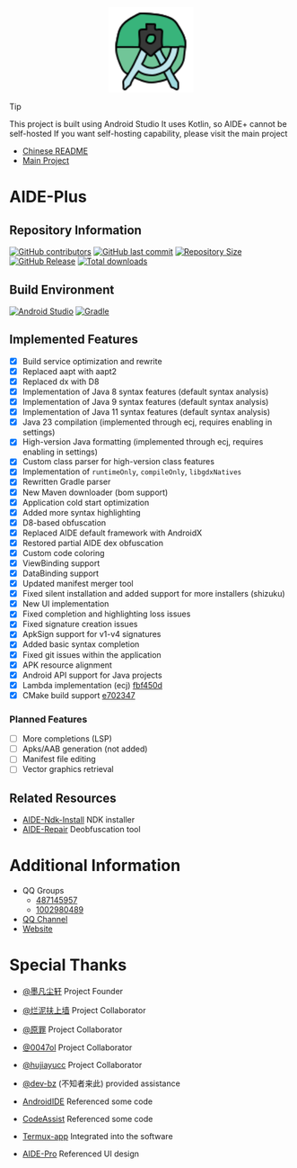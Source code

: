 <p align="center">
  <img src=".idea/icon.svg" style="width: 30%;" />
</p>

> [!TIP]
> This project is built using Android Studio
> It uses Kotlin, so AIDE+ cannot be self-hosted
> If you want self-hosting capability, please visit the main project

- [Chinese README](README_zh.md)
- [Main Project](https://github.com/AndroidIDE-CN/AIDE-Plus)

# AIDE-Plus

## Repository Information
[![GitHub contributors](https://img.shields.io/github/contributors/neu233/AIDE-Plus)](https://github.com/neu233/AIDE-Plus/graphs/contributors)
[![GitHub last commit](https://img.shields.io/github/last-commit/neu233/AIDE-Plus)](https://github.com/neu233/AIDE-Plus/commits/)
[![Repository Size](https://img.shields.io/github/repo-size/neu233/AIDE-Plus)](https://github.com/neu233/AIDE-Plus)
[![GitHub Release](https://img.shields.io/github/v/release/neu233/AIDE-Plus)](https://github.com/neu233/AIDE-Plus/releases)
[![Total downloads](https://img.shields.io/github/downloads/neu233/AIDE-Plus/total)](https://github.com/neu233/AIDE-Plus/releases)

## Build Environment
[![Android Studio](https://img.shields.io/badge/Android_Studio-2024.2.2-red?style=for-the-badge&logo=AndroidStudio)](https://developer.android.com/studio)
[![Gradle](https://img.shields.io/badge/Gradle_Version-8.10.2-red?style=for-the-badge&logo=Gradle)](https://developer.android.com/studio)

## Implemented Features
- [x] Build service optimization and rewrite
- [x] Replaced aapt with aapt2
- [x] Replaced dx with D8
- [x] Implementation of Java 8 syntax features (default syntax analysis)
- [x] Implementation of Java 9 syntax features (default syntax analysis)
- [x] Implementation of Java 11 syntax features (default syntax analysis)
- [x] Java 23 compilation (implemented through ecj, requires enabling in settings)
- [x] High-version Java formatting (implemented through ecj, requires enabling in settings)
- [x] Custom class parser for high-version class features
- [x] Implementation of `runtimeOnly`, `compileOnly`, `libgdxNatives`
- [x] Rewritten Gradle parser
- [x] New Maven downloader (bom support)
- [x] Application cold start optimization
- [x] Added more syntax highlighting
- [x] D8-based obfuscation
- [x] Replaced AIDE default framework with AndroidX
- [x] Restored partial AIDE dex obfuscation
- [x] Custom code coloring
- [x] ViewBinding support
- [x] DataBinding support
- [x] Updated manifest merger tool
- [x] Fixed silent installation and added support for more installers (shizuku)
- [x] New UI implementation
- [x] Fixed completion and highlighting loss issues
- [x] Fixed signature creation issues
- [x] ApkSign support for v1-v4 signatures
- [x] Added basic syntax completion
- [x] Fixed git issues within the application
- [x] APK resource alignment
- [x] Android API support for Java projects
- [x] Lambda implementation (ecj) [fbf450d](https://github.com/AndroidIDE-CN/AIDE-Plus/commit/fbf450dba15ccaf51a7a6dd77db300d50551e98b)
- [x] CMake build support [e702347](https://github.com/AndroidIDE-CN/AIDE-Plus/commit/e702347df0c10b718df5aeb4798402802334e310)

### Planned Features
- [ ] More completions (LSP)
- [ ] Apks/AAB generation (not added)
- [ ] Manifest file editing
- [ ] Vector graphics retrieval

## Related Resources
- [AIDE-Ndk-Install](https://github.com/ZeroAicy/AIDE-Ndk-Install) NDK installer
- [AIDE-Repair](https://github.com/ZeroAicy/AIDE-Repair) Deobfuscation tool

# Additional Information
- QQ Groups
  * [487145957](https://qm.qq.com/q/W0WJq5qne2)
  * [1002980489](https://qm.qq.com/q/W0WJq5qne2)
- [QQ Channel](https://pd.qq.com/s/auq589py2)
- [Website](https://plus.androidide.cn)

# Special Thanks
- [@墨凡尘轩](https://github.com/ZeroAicy) Project Founder
- [@烂泥扶上墙](https://github.com/eirv) Project Collaborator
- [@原罪](https://github.com/neu233) Project Collaborator
- [@0047ol](https://github.com/0047ol) Project Collaborator
- [@hujiayucc](https://github.com/hujiayucc) Project Collaborator
- [@dev-bz](https://github.com/dev-bz) (不知者来此) provided assistance

- [AndroidIDE](https://github.com/AndroidIDEOfficial/AndroidIDE) Referenced some code
- [CodeAssist](https://github.com/tyron12233/CodeAssist) Referenced some code
- [Termux-app](https://github.com/termux/termux-app) Integrated into the software
- [AIDE-Pro](https://github.com/AndroidIDE-CN/) Referenced UI design